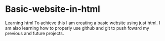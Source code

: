 # Basic-website-in-html
Learning html
To achieve this I am creating a basic website using just html. I am also learning how to properly use github and git to push foward my previous and future projects. 

